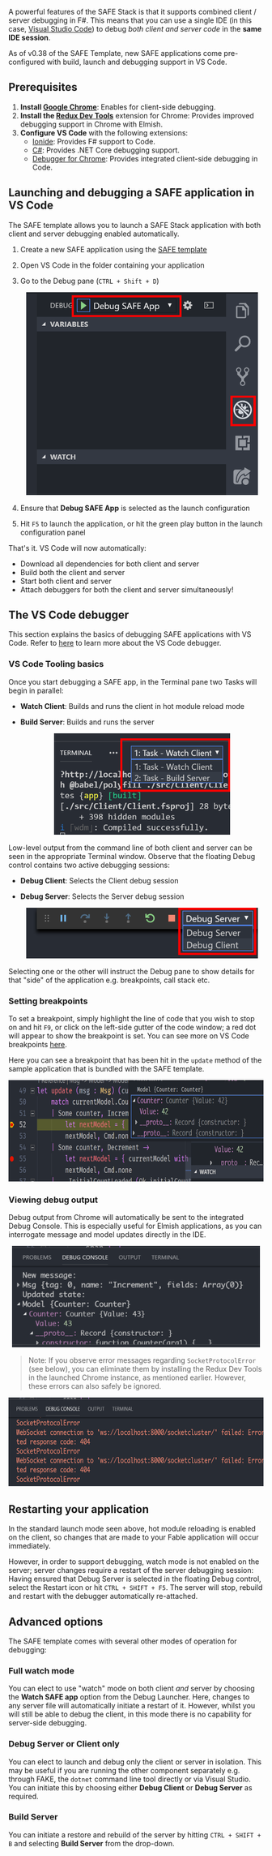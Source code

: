 A powerful features of the SAFE Stack is that it supports combined client / server debugging in F#. This means that you can use a single IDE (in this case, [Visual Studio Code](https://code.visualstudio.com/)) to debug *both client and server code* in the **same IDE session**.

As of v0.38 of the SAFE Template, new SAFE applications come pre-configured with build, launch and debugging support in VS Code.

## Prerequisites
1. **Install [Google Chrome](https://www.google.com/chrome/)**: Enables for client-side debugging.
1. **Install the [Redux Dev Tools](https://chrome.google.com/webstore/detail/redux-devtools/lmhkpmbekcpmknklioeibfkpmmfibljd?hl=en)** extension for Chrome: Provides improved debugging support in Chrome with Elmish.
1. **Configure VS Code** with the following extensions:
    * [Ionide](https://marketplace.visualstudio.com/items?itemName=Ionide.Ionide-fsharp): Provides F# support to Code.
    * [C#](https://marketplace.visualstudio.com/items?itemName=ms-vscode.csharp): Provides .NET Core debugging support.
    * [Debugger for Chrome](https://marketplace.visualstudio.com/items?itemName=msjsdiag.debugger-for-chrome): Provides integrated client-side debugging in Code.

## Launching and debugging a SAFE application in VS Code
The SAFE template allows you to launch a SAFE Stack application with both client and server debugging enabled automatically.

1. Create a new SAFE application using the [SAFE template](template-overview)
1. Open VS Code in the folder containing your application
1. Go to the Debug pane (`CTRL + Shift + D`)
 
    <center><img src="../img/feature-debugging-1.png" style="height: 400px;"/></center>

1. Ensure that **Debug SAFE App** is selected as the launch configuration
1. Hit `F5` to launch the application, or hit the green play button in the launch configuration panel

That's it. VS Code will now automatically:

* Download all dependencies for both client and server
* Build both the client and server
* Start both client and server
* Attach debuggers for both the client and server simultaneously!

## The VS Code debugger
This section explains the basics of debugging SAFE applications with VS Code. Refer to [here](https://code.visualstudio.com/docs/editor/debugging) to learn more about the VS Code debugger.

### VS Code Tooling basics
Once you start debugging a SAFE app, in the Terminal pane two Tasks will begin in parallel:

* **Watch Client**: Builds and runs the client in hot module reload mode
* **Build Server**: Builds and runs the server

    <center><img src="../img/feature-debugging-2.png" style="height: 200px;"/></center>

Low-level output from the command line of both client and server can be seen in the appropriate Terminal window. Observe that the floating Debug control contains two active debugging sessions:

* **Debug Client**: Selects the Client debug session
* **Debug Server**: Selects the Server debug session

    <center><img src="../img/feature-debugging-3.png" style="height: 100px;"/></center>

Selecting one or the other will instruct the Debug pane to show details for that "side" of the application e.g. breakpoints, call stack etc.

### Setting breakpoints
To set a breakpoint, simply highlight the line of code that you wish to stop on and hit `F9`, or click on the left-side gutter of the code window; a red dot will appear to show the breakpoint is set. You can see more on VS Code breakpoints [here](https://code.visualstudio.com/docs/editor/debugging#_breakpoints).

Here you can see a breakpoint that has been hit in the `update` method of the sample application that is bundled with the SAFE template.

<center><img src="../img/feature-debugging-4.png" style="height: 200px;"/></center>

### Viewing debug output
Debug output from Chrome will automatically be sent to the integrated Debug Console. This is especially useful for Elmish applications, as you can interrogate message and model updates directly in the IDE.

<center><img src="../img/feature-debugging-6.png" style="height: 200px;"/></center>

> Note: If you observe error messages regarding `SocketProtocolError` (see below), you can eliminate them by installing the Redux Dev Tools in the launched Chrome instance, as mentioned earlier. However, these errors can also safely be ignored. 

<center><img src="../img/feature-debugging-5.png" style="height: 175px;"/></center>

## Restarting your application
In the standard launch mode seen above, hot module reloading is enabled on the client, so changes that are made to your Fable application will occur immediately.

However, in order to support debugging, watch mode is not enabled on the server; server changes require a restart of the server debugging session: Having ensured that Debug Server is selected in the floating Debug control, select the Restart icon or hit `CTRL + SHIFT + F5`. The server will stop, rebuild and restart with the debugger automatically re-attached.

## Advanced options
The SAFE template comes with several other modes of operation for debugging:

### Full watch mode
You can elect to use "watch" mode on both client *and* server by choosing the **Watch SAFE app** option from the Debug Launcher. Here, changes to any server file will automatically initiate a restart of it. However, whilst you will still be able to debug the client, in this mode there is no capability for server-side debugging.

### Debug Server or Client only
You can elect to launch and debug only the client or server in isolation. This may be useful if you are running the other component separately e.g. through FAKE, the `dotnet` command line tool directly or via Visual Studio. You can initiate this by choosing either **Debug Client** or **Debug Server** as required.

### Build Server
You can initiate a restore and rebuild of the server by hitting `CTRL + SHIFT + B` and selecting **Build Server** from the drop-down.